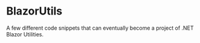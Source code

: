 # BlazorUtils
A few different code snippets that can eventually become a project of .NET Blazor Utilities.
